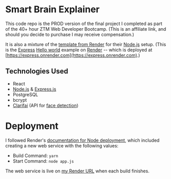 # Smart Brain Explainer

This code repo is the PROD version of the final project I completed as part of the 40+ hour ZTM Web Developer Bootcamp. (This is an affiliate link, and should you decide to purchase I may receive compensation.)

It is also a mixture of the [template from Render](https://github.com/render-examples/express-hello-world) for their [Node.js](https://nodejs.org/) setup. (This is the [Express](https://expressjs.com) [Hello world](https://expressjs.com/en/starter/hello-world.html) example on [Render](https://render.com) -- which is deployed at [https://express.onrender.com](https://express.onrender.com).)

## Technologies Used

- React
- [Node.js](https://nodejs.org/) & [Express.js](https://expressjs.com)
- PostgreSQL
- bcrypt
- [Clarifai](https://clarifai.com/) (API for [face detection](https://clarifai.com/clarifai/main/models/face-detection))

# Deployment

I followed Render's [documentation for Node deployment](https://render.com/docs/deploy-node-express-app), which included creating a new web service with the following values:
  * Build Command: `yarn`
  * Start Command: `node app.js`

The web service is live on [my Render URL](https://smart-brain-ztm.onrender.com/) when each build finishes.
